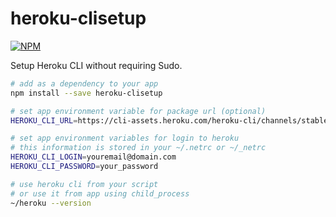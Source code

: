 # heroku-clisetup

[![NPM](https://nodei.co/npm/heroku-clisetup.png)](https://nodei.co/npm/heroku-clisetup/)

Setup Heroku CLI without requiring Sudo.

```bash
# add as a dependency to your app
npm install --save heroku-clisetup

# set app environment variable for package url (optional)
HEROKU_CLI_URL=https://cli-assets.heroku.com/heroku-cli/channels/stable/heroku-cli-REPLACEME_OS-REPLACE_ME_ARCH.tar.gz

# set app environment variables for login to heroku
# this information is stored in your ~/.netrc or ~/_netrc
HEROKU_CLI_LOGIN=youremail@domain.com
HEROKU_CLI_PASSWORD=your_password

# use heroku cli from your script
# or use it from app using child_process
~/heroku --version
```
